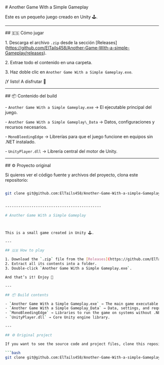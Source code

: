 \# Another Game With a Simple Gameplay



Este es un pequeño juego creado en Unity 🕹️.



---



\## 🇪🇸 Cómo jugar

1\. Descarga el archivo `.zip` desde la sección \[Releases](https://github.com/ElTails458/Another-Game-With-a-simple-Gameplay/releases).

2\. Extrae todo el contenido en una carpeta.

3\. Haz doble clic en `Another Game With a Simple Gameplay.exe`.



¡Y listo! A disfrutar 🚀



---



\## 📦 Contenido del build

\- `Another Game With a Simple Gameplay.exe` → El ejecutable principal del juego.

\- `Another Game With a Simple Gameplay\_Data` → Datos, configuraciones y recursos necesarios.

\- `MonoBleedingEdge` → Librerías para que el juego funcione en equipos sin .NET instalado.

\- `UnityPlayer.dll` → Librería central del motor de Unity.



---



\## ⚙️ Proyecto original

Si quieres ver el código fuente y archivos del proyecto, clona este repositorio:

```bash

git clone git@github.com:ElTails458/Another-Game-With-a-simple-Gameplay.git


--------------------------------------------

# Another Game With a Simple Gameplay



This is a small game created in Unity 🕹️.

---

## 🇬🇧 How to play

1. Download the `.zip` file from the [Releases](https://github.com/ElTails458/Another-Game-With-a-simple-Gameplay/releases) section.  
2. Extract all its contents into a folder.  
3. Double-click `Another Game With a Simple Gameplay.exe`.

And that’s it! Enjoy 🚀

---

## 📦 Build contents

- `Another Game With a Simple Gameplay.exe` → The main game executable.  
- `Another Game With a Simple Gameplay_Data` → Data, settings, and required resources.  
- `MonoBleedingEdge` → Libraries to run the game on systems without .NET installed.  
- `UnityPlayer.dll` → Core Unity engine library.

---

## ⚙️ Original project

If you want to see the source code and project files, clone this repository:

```bash
git clone git@github.com:ElTails458/Another-Game-With-a-simple-Gameplay.git
